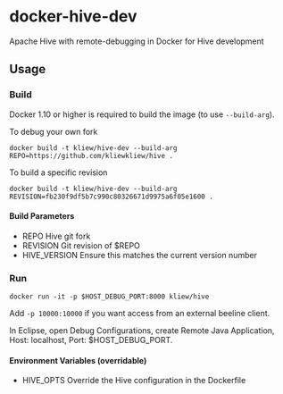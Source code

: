 # docker-hive-dev
Apache Hive with remote-debugging in Docker for Hive development

## Usage

### Build
Docker 1.10 or higher is required to build the image (to use `--build-arg`).

To debug your own fork
```
docker build -t kliew/hive-dev --build-arg REPO=https://github.com/kliewkliew/hive .
```

To build a specific revision
```
docker build -t kliew/hive-dev --build-arg REVISION=fb230f9df5b7c990c80326671d9975a6f05e1600 .
```

#### Build Parameters
* REPO         Hive git fork 
* REVISION     Git revision of $REPO
* HIVE_VERSION Ensure this matches the current version number

### Run
```
docker run -it -p $HOST_DEBUG_PORT:8000 kliew/hive
```
Add `-p 10000:10000` if you want access from an external beeline client.

In Eclipse, open Debug Configurations, create Remote Java Application, Host: localhost, Port: $HOST_DEBUG_PORT.

#### Environment Variables (overridable)
* HIVE_OPTS   Override the Hive configuration in the Dockerfile

